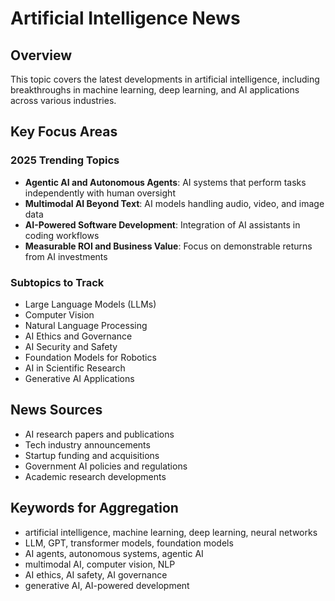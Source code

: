 # Artificial Intelligence News

## Overview
This topic covers the latest developments in artificial intelligence, including breakthroughs in machine learning, deep learning, and AI applications across various industries.

## Key Focus Areas

### 2025 Trending Topics
- **Agentic AI and Autonomous Agents**: AI systems that perform tasks independently with human oversight
- **Multimodal AI Beyond Text**: AI models handling audio, video, and image data
- **AI-Powered Software Development**: Integration of AI assistants in coding workflows
- **Measurable ROI and Business Value**: Focus on demonstrable returns from AI investments

### Subtopics to Track
- Large Language Models (LLMs)
- Computer Vision
- Natural Language Processing
- AI Ethics and Governance
- AI Security and Safety
- Foundation Models for Robotics
- AI in Scientific Research
- Generative AI Applications

## News Sources
- AI research papers and publications
- Tech industry announcements
- Startup funding and acquisitions
- Government AI policies and regulations
- Academic research developments

## Keywords for Aggregation
- artificial intelligence, machine learning, deep learning, neural networks
- LLM, GPT, transformer models, foundation models
- AI agents, autonomous systems, agentic AI
- multimodal AI, computer vision, NLP
- AI ethics, AI safety, AI governance
- generative AI, AI-powered development